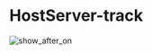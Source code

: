 # HostServer-track
![show_after_on](https://github.com/OkonoWil/hostServer-track/assets/88104648/2c1c704f-5034-4c2f-b742-549395fee558)
